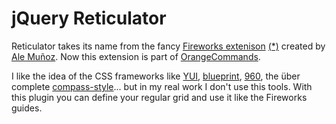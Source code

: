 jQuery Reticulator
==================

Reticulator takes its name from the fancy [Fireworks extenison](http://sofanaranja.com/reticulator/) [(*)]() created by [Ale Muñoz](http://bomberstudios.com/). Now this extension is part of [OrangeCommands](http://bomberstudios.com/orangecommands).

I like the idea of the CSS frameworks like [YUI](http://developer.yahoo.com/yui/grids/), [blueprint](http://www.blueprintcss.org/), [960](http://960.gs/), the über complete [compass-style](http://compass-style.org/)... but in my real work I don't use this tools. With this plugin you can define your regular grid and use it like the Fireworks guides.

